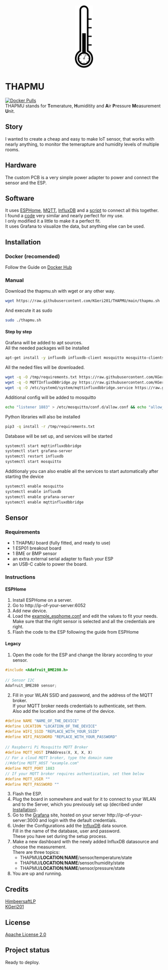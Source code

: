 <p align="center"><img src="THAPMU.svg" alt="Logo" height="200"/></P>

# THAPMU
[![Docker Pulls](https://img.shields.io/docker/pulls/kgeri201/thapmu)](https://hub.docker.com/r/kgeri201/thapmu)  
THAPMU stands for **T**emerature, **H**umiditity and **A**ir **P**ressure **M**easurement **U**nit. 

## Story
I wanted to create a cheap and easy to make IoT sensor, that works with nearly anything, to monitor the temerapture and humidity levels of multiple rooms.

## Hardware
The custom PCB is a very simple power adapter to power and connect the sensor and the ESP.

## Software
It uses [ESPHome](https://esphome.io/index.html), [MQTT](https://de.wikipedia.org/wiki/MQTT), [InfluxDB](https://www.influxdata.com/) and a [script](MQTTInfluxDBBridge.py) to connect all this together.  
I found a [code](https://randomnerdtutorials.com/esp8266-nodemcu-mqtt-publish-bme280-arduino/) very similar and nearly perfect for my use.  
I only modified it a little to make it a perfect fit.    
It uses Grafana to visualize the data, but anything else can be used.

## Installation
### Docker (recomended)
Follow the Guide on [Docker Hub](https://hub.docker.com/repository/docker/kgeri201/thapmu)

### Manual
Download the thapmu.sh with wget or any other way.
```sh
wget https://raw.githubusercontent.com/KGeri201/THAPMU/main/thapmu.sh
```
And execute it as sudo
```sh
sudo ./thapmu.sh
```
#### Step by step
Grafana will be added to apt sources.  
All the needed packages will be installed  
```sh
apt-get install -y influxdb influxdb-client mosquitto mosquitto-clients python3 python3-pip grafana-enterprise
```
All the neded files will be downloaded.
```sh
wget -q -O /tmp/requirements.txt https://raw.githubusercontent.com/KGeri201/THAPMU/main/requirements.txt
wget -q -O MQTTInfluxDBBridge.py https://raw.githubusercontent.com/KGeri201/THAPMU/main/MQTTInfluxDBBridge.py
wget -q -O /etc/systemd/system/mqttinfluxdbbridge.service https://raw.githubusercontent.com/KGeri201/THAPMU/main/mqttinfluxdbbridge.service
```
Additional config will be added to mosquitto  
```sh
echo "listener 1883" > /etc/mosquitto/conf.d/allow.conf && echo "allow_anonymous true" >> /etc/mosquitto/conf.d/allow.conf
```
Python libraries will also be installed  
```sh
pip3 -q install -r /tmp/requirements.txt
```
Database will be set up, and services will be started
```sh
systemctl start mqttinfluxdbbridge
systemctl start grafana-server
systemctl restart influxdb
systemctl start mosquitto
```
Additionaly you can also enable all the services to start automatically after starting the device  
```sh
systemctl enable mosquitto
systemctl enable influxdb
systemctl enable grafana-server
systemctl enable mqttinfluxdbbridge
```

## Sensor
### Requirements
* 1 THAPMU board (fully fitted, and ready to use)
* 1 ESP01 breakout board
* 1 BME or BMP sensor
* an extra external serial adapter to flash your ESP
* an USB-C cable to power the board.

### Instructions
#### ESPHome
1. Install ESPHome on a server.
2. Go to http://ip-of-your-server:6052
3. Add new device.
4. Load the [example_esphome.conf](example_esphome.conf) and edit the values to fit your needs.  
   Make sure that the right sensor is selected and all the credentials are right.
5. Flash the code to the ESP following the guide from ESPHome

#### Legacy
1. Open the code for the ESP and change the library according to your sensor.  
```ino
#include <Adafruit_BME280.h>

// Sensor I2C
Adafruit_BME280 sensor;
```
2. Fill in your WLAN SSID and password, and the address of the MQTT broker.  
   If your MQTT broker needs credentials to authenticate, set them.  
   Also add the location and the name of the device.
```ino
#define NAME "NAME_OF_THE_DEVICE"
#define LOCATION "LOCATION_OF_THE_DEVICE"
#define WIFI_SSID "REPLACE_WITH_YOUR_SSID"
#define WIFI_PASSWORD "REPLACE_WITH_YOUR_PASSWORD"

// Raspberri Pi Mosquitto MQTT Broker
#define MQTT_HOST IPAddress(X, X, X, X)
// For a cloud MQTT broker, type the domain name
//#define MQTT_HOST "example.com"
#define MQTT_PORT 1883
// If your MQTT broker requires authentication, set them below
#define MQTT_USER ""
#define MQTT_PASSWORD ""
``` 
3. Flash the ESP.  
4. Plug the board in somewhere and wait for it to connect to your WLAN and to the Server, which you previously set up (decribed under [Installation](https://github.com/KGeri201/THAPMU#installation)).
5. Go to the [Grafana](https://grafana.com/) site, hosted on your server http://ip-of-your-server:3000 and login with the default credentials.
6. Under the Configurations add the [InfluxDB](https://www.influxdata.com/products/influxdb-overview/) data source.  
  Fill in the name of the database, user and password.  
  These you have set during the setup process.
7. Make a new dashboard with the newly added InfluxDB datasource and choose the measurement.  
There are three topics:  
   - THAPMU/**LOCATION**/**NAME**/sensor/temperature/state   
   - THAPMU/**LOCATION**/**NAME**/sensor/humidity/state
   - THAPMU/**LOCATION**/**NAME**/sensor/pressure/state
8. You are up and running.  

## Credits
[HimbeersaftLP](https://github.com/HimbeersaftLP)  
[KGeri201](https://github.com/KGeri201)  

## License
[Apache License 2.0](LICENSE)

## Project status
Ready to deploy.
